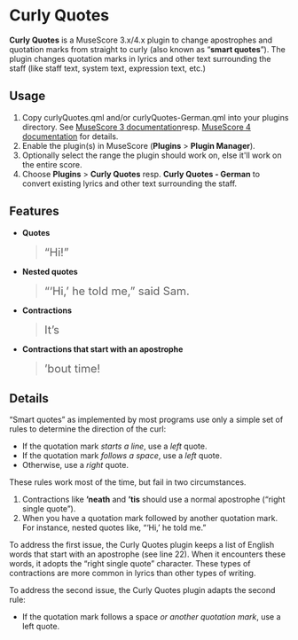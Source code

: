 # Curly Quotes
**Curly Quotes** is a MuseScore 3.x/4.x plugin to change apostrophes and quotation marks from straight to curly (also known as “**smart quotes**”). The plugin changes quotation marks in lyrics and other text surrounding the staff (like staff text, system text, expression text, etc.)

## Usage
1. Copy curlyQuotes.qml and/or curlyQuotes-German.qml into your plugins directory. See [MuseScore 3 documentation](https://musescore.org/en/handbook/3/plugins#install-new)resp. [MuseScore 4 documentation](https://musescore.org/en/handbook/4/plugins#manage) for details.
2. Enable the plugin(s) in MuseScore (**Plugins** > **Plugin Manager**).
3. Optionally select the range the plugin should work on, else it'll work on the entire score. 
4. Choose **Plugins** > **Curly Quotes** resp. **Curly Quotes - German** to convert existing lyrics and other text surrounding the staff. 

## Features

* **Quotes**
  > <big><big>“Hi!”</big></big>

* **Nested quotes**
  > <big><big>“‘Hi,’ he told me,” said Sam.</big></big>

* **Contractions**
  > <big><big>It’s</big></big>

* **Contractions that start with an apostrophe**
  > <big><big>’bout time!</big></big>

## Details
“Smart quotes” as implemented by most programs use only a simple set of rules to determine the direction of the curl:
* If the quotation mark _starts a line_, use a _left_ quote. 
* If the quotation mark _follows a space_, use a _left_ quote.
* Otherwise, use a _right_ quote.

These rules work most of the time, but fail in two circumstances.

1. Contractions like **’neath** and **’tis** should use a normal apostrophe (“right single quote”). 
2. When you have a quotation mark followed by another quotation mark. For instance, nested quotes like, “‘Hi,’ he told me.”

To address the first issue, the Curly Quotes plugin keeps a list of English words that start with an apostrophe (see line 22). When it encounters these words, it adopts the “right single quote” character. These types of contractions are more common in lyrics than other types of writing. 

To address the second issue, the Curly Quotes plugin adapts the second rule: 
* If the quotation mark follows a space _or another quotation mark_, use a left quote. 

